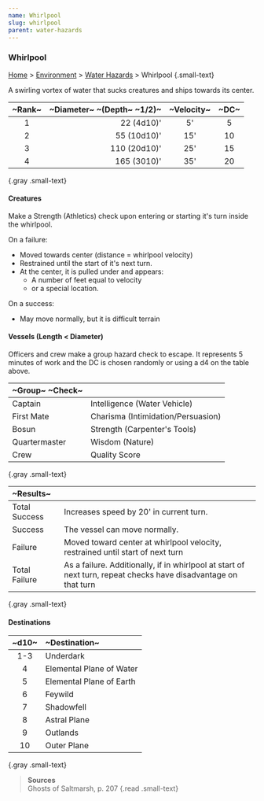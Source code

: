 ```yaml
---
name: Whirlpool
slug: whirlpool
parent: water-hazards
---
```

### Whirlpool
[Home](dm-operations-center) > [Environment](environment) > [Water Hazards](water-hazards) > Whirlpool {.small-text}

A swirling vortex of water that sucks creatures and ships towards its center.

| ~Rank~ | ~Diameter~ ~(Depth~ ~1/2)~  | ~Velocity~ | ~DC~ |
|:------:|-------------:|:----------:|:----:|
|      1 | 22 (4d10)'   |  5' | 5 |
|      2 | 55 (10d10)'  | 15' | 10 |
|      3 | 110 (20d10)' | 25' | 15 |
|      4 | 165 (3010)'  | 35' | 20 |
{.gray .small-text}

#### Creatures
Make a Strength (Athletics) check upon entering or starting it's turn inside the whirlpool.

On a failure:
- Moved towards center (distance = whirlpool velocity)
- Restrained until the start of it's next turn.
- At the center, it is pulled under and appears:
    - A number of feet equal to velocity
    - or a special location.

On a success:
- May move normally, but it is difficult terrain

#### Vessels (Length < Diameter)
Officers and crew make a group hazard check to escape. It represents 5 minutes of work and the DC is chosen randomly or using a d4 on the table above.

|~Group~ ~Check~||
|:--------------|:-----------------------------------|
| Captain       | Intelligence (Water Vehicle)       |
| First Mate    | Charisma (Intimidation/Persuasion) |
| Bosun         | Strength (Carpenter's Tools)       |
| Quartermaster | Wisdom (Nature)                    |
| Crew          | Quality Score                      |
{.gray .small-text}

| ~Results~ ||
|:-------------|-|
| Total Success | Increases speed by 20' in current turn. |
| Success       | The vessel can move normally. |
| Failure       | Moved toward center at whirlpool velocity, restrained until start of next turn |
| Total Failure | As a failure. Additionally, if in whirlpool at start of next turn, repeat checks have disadvantage on that turn |
{.gray .small-text}

#### Destinations
| ~d10~ | ~Destination~ |
|:-----:|:--------------|
|  1-3  | Underdark     |
|   4   | Elemental Plane of Water |
|   5   | Elemental Plane of Earth |
|   6   | Feywild       |
|   7   | Shadowfell    |
|   8   | Astral Plane  |
|   9   | Outlands      |
|  10   | Outer Plane   |
{.gray .small-text}

> **Sources** <br/>
> Ghosts of Saltmarsh, p. 207
{.read .small-text}
